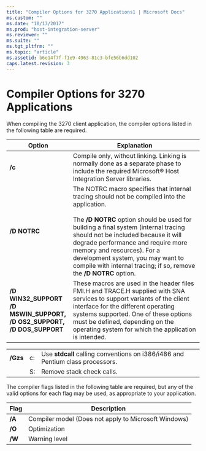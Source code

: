 ```yaml
---
title: "Compiler Options for 3270 Applications1 | Microsoft Docs"
ms.custom: ""
ms.date: "10/13/2017"
ms.prod: "host-integration-server"
ms.reviewer: ""
ms.suite: ""
ms.tgt_pltfrm: ""
ms.topic: "article"
ms.assetid: b6e14f7f-f1e9-4963-81c3-bfe56b6dd102
caps.latest.revision: 3
---
```

# Compiler Options for 3270 Applications
When compiling the 3270 client application, the compiler options listed in the following table are required.  
  
|Option|Explanation|  
|------------|-----------------|  
|**/c**|Compile only, without linking. Linking is normally done as a separate phase to include the required Microsoft® Host Integration Server libraries.|  
|**/D NOTRC**|The NOTRC macro specifies that internal tracing should not be compiled into the application.<br /><br /> The **/D NOTRC** option should be used for building a final system (internal tracing should not be included because it will degrade performance and require more memory and resources). For a development system, you may want to compile with internal tracing; if so, remove the **/D NOTRC** option.|  
|**/D WIN32_SUPPORT**<br />**/D MSWIN_SUPPORT,**<br />**/D OS2_SUPPORT,**<br />**/D DOS_SUPPORT**|These macros are used in the header files FMI.H and TRACE.H supplied with SNA services to support variants of the client interface for the different operating systems supported. One of these options must be defined, depending on the operating system for which the application is intended.|  
  
||||  
|-|-|-|  
|**/Gzs**|c:|Use **stdcall** calling conventions on i386/i486 and Pentium class processors.|  
||S:|Remove stack check calls.|  
  
 The compiler flags listed in the following table are required, but any of the valid options for each flag may be used, as appropriate to your application.  
  
|Flag|Description|  
|----------|-----------------|  
|**/A**|Compiler model (Does not apply to Microsoft Windows)|  
|**/O**|Optimization|  
|**/W**|Warning level|